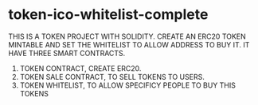 # token-ico-whitelist-complete

THIS IS A TOKEN PROJECT WITH SOLIDITY. CREATE AN ERC20 TOKEN MINTABLE AND SET THE WHITELIST TO ALLOW ADDRESS TO BUY IT.
IT HAVE THREE SMART CONTRACTS.
1) TOKEN CONTRACT, CREATE ERC20.
2) TOKEN SALE CONTRACT, TO SELL TOKENS TO USERS.
3) TOKEN WHITELIST, TO ALLOW SPECIFICY PEOPLE TO BUY THIS TOKENS
